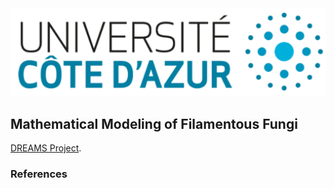 <img src="images/uca.jpg?raw=true"/>



## Mathematical Modeling of Filamentous Fungi



[DREAMS Project](http://www.dyco.fr/index.php/DREAMS).

### References